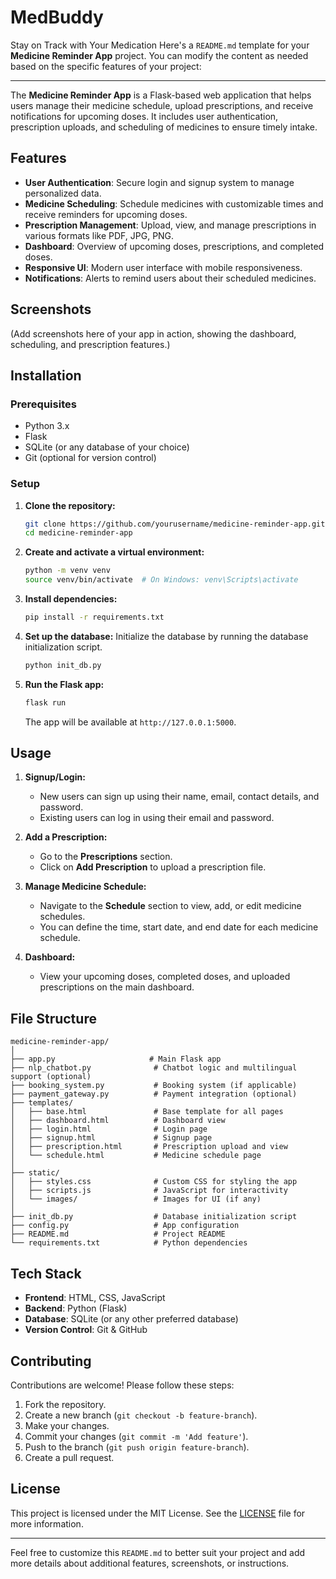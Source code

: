 # MedBuddy
 Stay on Track with Your Medication
Here's a `README.md` template for your **Medicine Reminder App** project. You can modify the content as needed based on the specific features of your project:

---

The **Medicine Reminder App** is a Flask-based web application that helps users manage their medicine schedule, upload prescriptions, and receive notifications for upcoming doses. It includes user authentication, prescription uploads, and scheduling of medicines to ensure timely intake.

## Features

- **User Authentication**: Secure login and signup system to manage personalized data.
- **Medicine Scheduling**: Schedule medicines with customizable times and receive reminders for upcoming doses.
- **Prescription Management**: Upload, view, and manage prescriptions in various formats like PDF, JPG, PNG.
- **Dashboard**: Overview of upcoming doses, prescriptions, and completed doses.
- **Responsive UI**: Modern user interface with mobile responsiveness.
- **Notifications**: Alerts to remind users about their scheduled medicines.

## Screenshots

(Add screenshots here of your app in action, showing the dashboard, scheduling, and prescription features.)

## Installation

### Prerequisites

- Python 3.x
- Flask
- SQLite (or any database of your choice)
- Git (optional for version control)

### Setup

1. **Clone the repository:**
   ```bash
   git clone https://github.com/yourusername/medicine-reminder-app.git
   cd medicine-reminder-app
   ```

2. **Create and activate a virtual environment:**
   ```bash
   python -m venv venv
   source venv/bin/activate  # On Windows: venv\Scripts\activate
   ```

3. **Install dependencies:**
   ```bash
   pip install -r requirements.txt
   ```

4. **Set up the database:**
   Initialize the database by running the database initialization script.
   ```bash
   python init_db.py
   ```

5. **Run the Flask app:**
   ```bash
   flask run
   ```
   The app will be available at `http://127.0.0.1:5000`.

## Usage

1. **Signup/Login:**
   - New users can sign up using their name, email, contact details, and password.
   - Existing users can log in using their email and password.
   
2. **Add a Prescription:**
   - Go to the **Prescriptions** section.
   - Click on **Add Prescription** to upload a prescription file.

3. **Manage Medicine Schedule:**
   - Navigate to the **Schedule** section to view, add, or edit medicine schedules.
   - You can define the time, start date, and end date for each medicine schedule.

4. **Dashboard:**
   - View your upcoming doses, completed doses, and uploaded prescriptions on the main dashboard.

## File Structure

```
medicine-reminder-app/
│
├── app.py                     # Main Flask app
├── nlp_chatbot.py              # Chatbot logic and multilingual support (optional)
├── booking_system.py           # Booking system (if applicable)
├── payment_gateway.py          # Payment integration (optional)
├── templates/
│   ├── base.html               # Base template for all pages
│   ├── dashboard.html          # Dashboard view
│   ├── login.html              # Login page
│   ├── signup.html             # Signup page
│   ├── prescription.html       # Prescription upload and view
│   └── schedule.html           # Medicine schedule page
│
├── static/
│   ├── styles.css              # Custom CSS for styling the app
│   ├── scripts.js              # JavaScript for interactivity
│   └── images/                 # Images for UI (if any)
│
├── init_db.py                  # Database initialization script
├── config.py                   # App configuration
├── README.md                   # Project README
└── requirements.txt            # Python dependencies
```

## Tech Stack

- **Frontend**: HTML, CSS, JavaScript
- **Backend**: Python (Flask)
- **Database**: SQLite (or any other preferred database)
- **Version Control**: Git & GitHub

## Contributing

Contributions are welcome! Please follow these steps:

1. Fork the repository.
2. Create a new branch (`git checkout -b feature-branch`).
3. Make your changes.
4. Commit your changes (`git commit -m 'Add feature'`).
5. Push to the branch (`git push origin feature-branch`).
6. Create a pull request.

## License

This project is licensed under the MIT License. See the [LICENSE](LICENSE) file for more information.

---

Feel free to customize this `README.md` to better suit your project and add more details about additional features, screenshots, or instructions.
